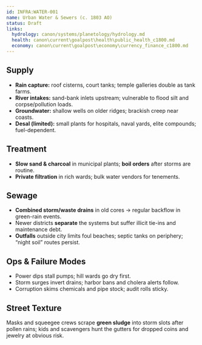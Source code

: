 ```yaml
---
id: INFRA:WATER-001
name: Urban Water & Sewers (c. 1803 AO)
status: Draft
links:
  hydrology: canon/systems/planetology/hydrology.md
  health: canon\current\goalpost\health\public_health_c1800.md
  economy: canon\current\goalpost\economy\currency_finance_c1800.md
---
```


## Supply
- **Rain capture:** roof cisterns, court tanks; temple galleries double as tank farms.
- **River intakes:** sand-bank inlets upstream; vulnerable to flood silt and corpse/pollution loads.
- **Groundwater:** shallow wells on older ridges; brackish creep near coasts.
- **Desal (limited):** small plants for hospitals, naval yards, elite compounds; fuel-dependent.

## Treatment
- **Slow sand & charcoal** in municipal plants; **boil orders** after storms are routine.
- **Private filtration** in rich wards; bulk water vendors for tenements.

## Sewage
- **Combined storm/waste drains** in old cores → regular backflow in green-rain events.
- Newer districts **separate** the systems but suffer illicit tie-ins and maintenance debt.
- **Outfalls** outside city limits foul beaches; septic tanks on periphery; “night soil” routes persist.

## Ops & Failure Modes
- Power dips stall pumps; hill wards go dry first.
- Storm surges invert drains; harbor bans and cholera alerts follow.
- Corruption skims chemicals and pipe stock; audit rolls sticky.

## Street Texture
Masks and squeegee crews scrape **green sludge** into storm slots after pollen rains; kids and scavengers hunt the gutters for dropped coins and jewelry at obvious risk.
